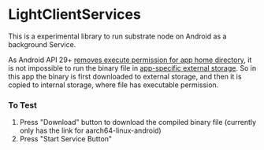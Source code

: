 # LightClientServices

This is a experimental library to run substrate node on Android as a background Service.

As Android API 29+ [removes execute permission for app home directory](https://developer.android.com/about/versions/10/behavior-changes-10#execute-permission), it is not impossible to run the binary file in [app-specific external storage](https://developer.android.com/training/data-storage/app-specific). So in this app the binary is first downloaded to external storage, and then it is copied to internal storage, where file has executable permission.

### To Test

1. Press "Download" button to download the compiled binary file (currently only has the link for aarch64-linux-android)
2. Press "Start Service Button"
